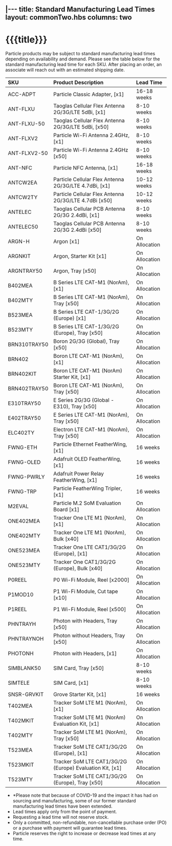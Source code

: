  |---
title: Standard Manufacturing Lead Times
layout: commonTwo.hbs
columns: two
---

# {{{title}}}


Particle products may be subject to standard manufacturing lead times depending on availability and demand. Please see the table below for the standard manufacturing lead time for each SKU. After placing an order, an associate will reach out with an estimated shipping date.


| SKU | Product Description | Lead Time |
| :--- | :--- | :--- |
| ACC-ADPT | Particle Classic Adapter, [x1] | 16-18 weeks |
| ANT-FLXU | Taoglas Cellular Flex Antenna 2G/3G/LTE 5dBi, [x1] | 8-10 weeks |
| ANT-FLXU-50 | Taoglas Cellular Flex Antenna 2G/3G/LTE 5dBi, [x50] | 8-10 weeks |
| ANT-FLXV2 | Particle Wi-Fi Antenna 2.4GHz, [x1] | 8-10 weeks |
| ANT-FLXV2-50 | Particle Wi-Fi Antenna 2.4GHz [x50] | 8-10 weeks |
| ANT-NFC | Particle NFC Antenna, [x1] | 16-18 weeks |
| ANTCW2EA | Particle Cellular Flex Antenna 2G/3G/LTE 4.7dBi, [x1] | 10-12 weeks |
| ANTCW2TY | Particle Cellular Flex Antenna 2G/3G/LTE 4.7dBi [x50] | 10-12 weeks |
| ANTELEC | Taoglas Cellular PCB Antenna 2G/3G 2.4dBi, [x1] | 8-10 weeks |
| ANTELEC50 | Taoglas Cellular PCB Antenna 2G/3G 2.4dBi [x50] | 8-10 weeks |
| ARGN-H | Argon [x1] | On Allocation
| ARGNKIT | Argon, Starter Kit [x1] | On Allocation
| ARGNTRAY50 | Argon, Tray [x50] | On Allocation
| B402MEA | B Series LTE CAT-M1 (NorAm), [x1] | On Allocation
| B402MTY | B Series LTE CAT-M1 (NorAm), Tray [x50] | On Allocation
| B523MEA | B Series LTE CAT-1/3G/2G (Europe) [x1] | On Allocation
| B523MTY | B Series LTE CAT-1/3G/2G (Europe), Tray [x50] | On Allocation
| BRN310TRAY50 | Boron 2G/3G (Global), Tray [x50] | On Allocation
| BRN402 | Boron LTE CAT-M1 (NorAm), [x1] | On Allocation
| BRN402KIT | Boron LTE CAT-M1 (NorAm) Starter Kit, [x1] | On Allocation
| BRN402TRAY50 | Boron LTE CAT-M1 (NorAm), Tray [x50] | On Allocation
| E310TRAY50 | E Series 2G/3G (Global - E310), Tray [x50] | On Allocation
| E402TRAY50 | E Series LTE CAT-M1 (NorAm), Tray [x50] | On Allocation
| ELC402TY | Electron LTE CAT-M1 (NorAm), Tray [x50] | On Allocation
| FWNG-ETH | Particle Ethernet FeatherWing, [x1] | 16 weeks
| FWNG-OLED | Adafruit OLED FeatherWing, [x1] | 16 weeks
| FWNG-PWRLY | Adafruit Power Relay FeatherWing, [x1] | 16 weeks
| FWNG-TRP | Particle FeatherWing Tripler, [x1] | 16 weeks
| M2EVAL | Particle M.2 SoM Evaluation Board [x1] | On Allocation
| ONE402MEA | Tracker One LTE M1 (NorAm), [x1] | On Allocation |
| ONE402MTY | Tracker One LTE M1 (NorAm), Bulk [x40] | On Allocation |
| ONE523MEA | Tracker One LTE CAT1/3G/2G (Europe), [x1] | On Allocation |
| ONE523MTY | Tracker One CAT1/3G/2G (Europe), Bulk [x40] | On Allocation |
| P0REEL | P0 Wi-Fi Module, Reel [x2000] | On Allocation |
| P1MOD10 | P1 Wi-Fi Module, Cut tape [x10] | On Allocation |
| P1REEL | P1 Wi-Fi Module, Reel [x500] | On Allocation |
| PHNTRAYH | Photon with Headers, Tray [x50] | On Allocation |
| PHNTRAYNOH | Photon without Headers, Tray [x50] | On Allocation |
| PHOTONH | Photon with Headers, [x1] | On Allocation |
| SIMBLANK50 | SIM Card, Tray [x50] | 8-10 weeks |
| SIMTELE | SIM Card, [x1] | 8-10 weeks |
| SNSR-GRVKIT | Grove Starter Kit, [x1] | 16 weeks |
| T402MEA | Tracker SoM LTE M1 (NorAm), [x1] | On Allocation |
| T402MKIT | Tracker SoM LTE M1 (NorAm) Evaluation Kit, [x1] | On Allocation |
| T402MTY | Tracker SoM LTE M1 (NorAm), Tray [x50] | On Allocation |
| T523MEA | Tracker SoM LTE CAT1/3G/2G (Europe), [x1] | On Allocation |
| T523MKIT | Tracker SoM LTE CAT1/3G/2G (Europe) Evaluation Kit, [x1] | On Allocation |
| T523MTY | Tracker SoM LTE CAT1/3G/2G (Europe), Tray [x50] | On Allocation |


- *Please note that because of COVID-19 and the impact it has had on sourcing and manufacturing, some of our former standard manufacturing lead times have been extended.
- Lead times apply only from the point of payment. 
- Requesting a lead time will not reserve stock. 
- Only a committed, non-refundable, non-cancellable purchase order (PO) or a purchase with payment will guarantee lead times. 
- Particle reserves the right to increase or decrease lead times at any time.


